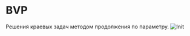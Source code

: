 # BVP
Решения краевых задач методом продолжения по параметру.
![Init](https://github.com/Nicklerd/BVP/assets/91641023/0ccb0f94-575d-44dd-8749-8ec6a2ce7979)
